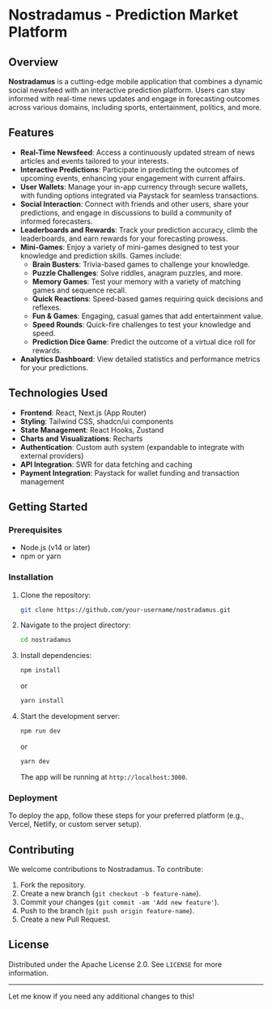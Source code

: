 # **Nostradamus - Prediction Market Platform**

## **Overview**

**Nostradamus** is a cutting-edge mobile application that combines a dynamic social newsfeed with an interactive prediction platform. Users can stay informed with real-time news updates and engage in forecasting outcomes across various domains, including sports, entertainment, politics, and more.

## **Features**

- **Real-Time Newsfeed**: Access a continuously updated stream of news articles and events tailored to your interests.
- **Interactive Predictions**: Participate in predicting the outcomes of upcoming events, enhancing your engagement with current affairs.
- **User Wallets**: Manage your in-app currency through secure wallets, with funding options integrated via Paystack for seamless transactions.
- **Social Interaction**: Connect with friends and other users, share your predictions, and engage in discussions to build a community of informed forecasters.
- **Leaderboards and Rewards**: Track your prediction accuracy, climb the leaderboards, and earn rewards for your forecasting prowess.
- **Mini-Games**: Enjoy a variety of mini-games designed to test your knowledge and prediction skills. Games include:
  - **Brain Busters**: Trivia-based games to challenge your knowledge.
  - **Puzzle Challenges**: Solve riddles, anagram puzzles, and more.
  - **Memory Games**: Test your memory with a variety of matching games and sequence recall.
  - **Quick Reactions**: Speed-based games requiring quick decisions and reflexes.
  - **Fun & Games**: Engaging, casual games that add entertainment value.
  - **Speed Rounds**: Quick-fire challenges to test your knowledge and speed.
  - **Prediction Dice Game**: Predict the outcome of a virtual dice roll for rewards.
- **Analytics Dashboard**: View detailed statistics and performance metrics for your predictions.

## **Technologies Used**

- **Frontend**: React, Next.js (App Router)
- **Styling**: Tailwind CSS, shadcn/ui components
- **State Management**: React Hooks, Zustand
- **Charts and Visualizations**: Recharts
- **Authentication**: Custom auth system (expandable to integrate with external providers)
- **API Integration**: SWR for data fetching and caching
- **Payment Integration**: Paystack for wallet funding and transaction management

## **Getting Started**

### **Prerequisites**

- Node.js (v14 or later)
- npm or yarn

### **Installation**

1. Clone the repository:

   ```bash
   git clone https://github.com/your-username/nostradamus.git
   ```

2. Navigate to the project directory:

   ```bash
   cd nostradamus
   ```

3. Install dependencies:

   ```bash
   npm install
   ```

   or

   ```bash
   yarn install
   ```

4. Start the development server:

   ```bash
   npm run dev
   ```

   or

   ```bash
   yarn dev
   ```

   The app will be running at `http://localhost:3000`.

### **Deployment**

To deploy the app, follow these steps for your preferred platform (e.g., Vercel, Netlify, or custom server setup).

## **Contributing**

We welcome contributions to Nostradamus. To contribute:

1. Fork the repository.
2. Create a new branch (`git checkout -b feature-name`).
3. Commit your changes (`git commit -am 'Add new feature'`).
4. Push to the branch (`git push origin feature-name`).
5. Create a new Pull Request.

## **License**

Distributed under the Apache License 2.0. See `LICENSE` for more information.

---

Let me know if you need any additional changes to this!
